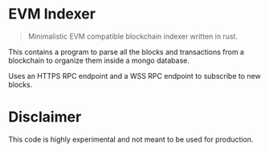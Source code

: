 # EVM Indexer

> Minimalistic EVM compatible blockchain indexer written in rust.

This contains a program to parse all the blocks and transactions from a blockchain to organize them inside a mongo database.

Uses an HTTPS RPC endpoint and a WSS RPC endpoint to subscribe to new blocks.

# Disclaimer

This code is highly experimental and not meant to be used for production.
